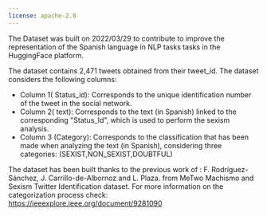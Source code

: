 ```yaml
---
license: apache-2.0
---
```

The Dataset was built on 2022/03/29 to contribute to improve the representation of the Spanish language in NLP tasks tasks in the HuggingFace platform.

The dataset contains 2,471 tweets obtained from their tweet_id. The dataset considers the following columns:
- Column 1( Status_id): Corresponds to the unique identification number of the tweet in the social network.
- Column 2( text): Corresponds to the text (in Spanish) linked to the corresponding "Status_Id", which is used to perform the sexism analysis.
- Column 3 (Category): Corresponds to the classification that has been made when analyzing the text (in Spanish), considering three categories: (SEXIST,NON_SEXIST,DOUBTFUL)

The dataset has been built thanks to the previous work of : F. Rodríguez-Sánchez, J. Carrillo-de-Albornoz and L. Plaza. from MeTwo Machismo and Sexism Twitter Identification dataset.
For more information on the categorization process check: https://ieeexplore.ieee.org/document/9281090 